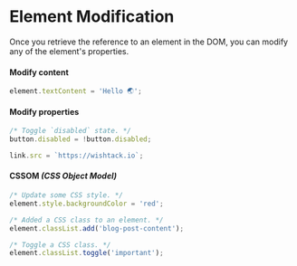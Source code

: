 # Element Modification

Once you retrieve the reference to an element in the DOM, you can modify any of the element's properties.

#### Modify content

```javascript
element.textContent = 'Hello 🌏';
```

#### Modify properties

```javascript
/* Toggle `disabled` state. */
button.disabled = !button.disabled;

link.src = `https://wishtack.io`;
```

#### CSSOM _\(CSS Object Model\)_

```javascript
/* Update some CSS style. */
element.style.backgroundColor = 'red';

/* Added a CSS class to an element. */
element.classList.add('blog-post-content');

/* Toggle a CSS class. */
element.classList.toggle('important');
```



